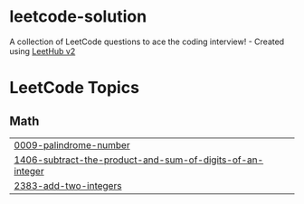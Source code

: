 # leetcode-solution
A collection of LeetCode questions to ace the coding interview! - Created using [LeetHub v2](https://github.com/arunbhardwaj/LeetHub-2.0)

<!---LeetCode Topics Start-->
# LeetCode Topics
## Math
|  |
| ------- |
| [0009-palindrome-number](https://github.com/h54292386-stack/leetcode-solution/tree/master/0009-palindrome-number) |
| [1406-subtract-the-product-and-sum-of-digits-of-an-integer](https://github.com/h54292386-stack/leetcode-solution/tree/master/1406-subtract-the-product-and-sum-of-digits-of-an-integer) |
| [2383-add-two-integers](https://github.com/h54292386-stack/leetcode-solution/tree/master/2383-add-two-integers) |
<!---LeetCode Topics End-->
